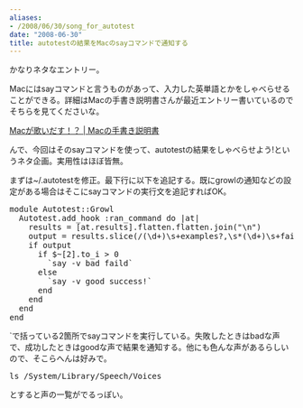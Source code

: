 ```yaml
---
aliases:
- /2008/06/30/song_for_autotest
date: "2008-06-30"
title: autotestの結果をMacのsayコマンドで通知する
---
```

かなりネタなエントリー。

Macにはsayコマンドと言うものがあって、入力した英単語とかをしゃべらせることができる。詳細はMacの手書き説明書さんが最近エントリー書いているのでそちらを見てくださいな。

<a href="http://veadardiary.blog29.fc2.com/blog-entry-1645.html">Macが歌いだす！？ | Macの手書き説明書</a>

んで、今回はそのsayコマンドを使って、autotestの結果をしゃべらせよう!というネタ企画。実用性はほぼ皆無。

まずは~/.autotestを修正。最下行に以下を追記する。既にgrowlの通知などの設定がある場合はそこにsayコマンドの実行文を追記すればOK。

<pre lang="ruby">
module Autotest::Growl
  Autotest.add_hook :ran_command do |at|
    results = [at.results].flatten.flatten.join("\n")
    output = results.slice(/(\d+)\s+examples?,\s*(\d+)\s+failures?(,\s*(\d+)\s+not implemented)?/)
    if output
      if $~[2].to_i > 0
        `say -v bad faild`
      else
        `say -v good success!`
      end
    end
  end
end
</pre>

`で括っている2箇所でsayコマンドを実行している。失敗したときはbadな声で、成功したときはgoodな声で結果を通知する。他にも色んな声があるらしいので、そこらへんは好みで。

<pre lang="bash">
ls /System/Library/Speech/Voices
</pre>

とすると声の一覧がでるっぽい。
